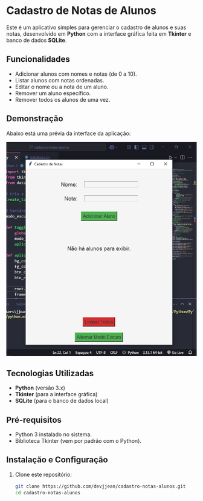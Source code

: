 # Cadastro de Notas de Alunos

Este é um aplicativo simples para gerenciar o cadastro de alunos e suas notas, desenvolvido em **Python** com a interface gráfica feita em **Tkinter** e banco de dados **SQLite**.

## Funcionalidades

- Adicionar alunos com nomes e notas (de 0 a 10).
- Listar alunos com notas ordenadas.
- Editar o nome ou a nota de um aluno.
- Remover um aluno específico.
- Remover todos os alunos de uma vez.

## Demonstração

Abaixo está uma prévia da interface da aplicação:

![Interface da Aplicação](img/example.png)


## Tecnologias Utilizadas

- **Python** (versão 3.x)
- **Tkinter** (para a interface gráfica)
- **SQLite** (para o banco de dados local)

## Pré-requisitos

- Python 3 instalado no sistema.
- Biblioteca Tkinter (vem por padrão com o Python).

## Instalação e Configuração

1. Clone este repositório:
   ```bash
   git clone https://github.com/devjjean/cadastro-notas-alunos.git
   cd cadastro-notas-alunos
